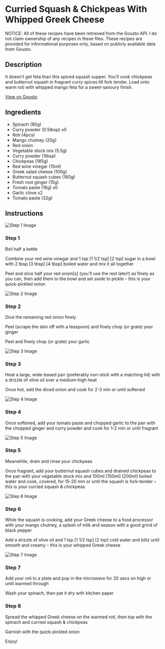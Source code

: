 # Curried Squash & Chickpeas With Whipped Greek Cheese

NOTICE: All of these recipes have been retrieved from the Gousto API. I do not claim ownership of any recipes in these files. These recipes are provided for informational purposes only, based on publicly available data from Gousto.

## Description

It doesn’t get feta than this spiced squash supper. You’ll cook chickpeas and butternut squash in fragrant curry spices till fork tender. Load onto warm roti with whipped mango feta for a sweet-savoury finish. 

[View on Gousto](https://www.gousto.co.uk/recipes/cookbook/curried-squash-with-roti-whipped-greek-cheese)

## Ingredients

- Spinach (80g)
- Curry powder (0.5tbsp) x0
- Roti (4pcs)
- Mango chutney (20g)
- Red onion
- Vegetable stock mix (5.5g)
- Curry powder (1tbsp)
- Chickpeas (185g)
- Red wine vinegar (15ml)
- Greek salad cheese (100g)
- Butternut squash cubes (160g)
- Fresh root ginger (15g)
- Tomato paste (16g) x0
- Garlic clove x2
- Tomato paste (32g)

## Instructions

![Step 1 Image](https://production-media.gousto.co.uk/cms/recipe-step-image/Step-1-1677587531393-x200.jpg)

### Step 1

Boil half a kettle

Combine your red wine vinegar and 1 tsp <span class="text-purple">[1 1/2 tsp]</span> <span class="text-danger">[2 tsp] </span>sugar in a bowl with 2 tbsp <span class="text-purple">[3 tbsp]</span> <span class="text-danger">[4 tbsp] </span>boiled water and mix it all together

Peel and slice half your red onion[s] (you'll use the rest later!) as finely as you can, then add them to the bowl and set aside to pickle – this is your quick-pickled onion

![Step 2 Image](https://production-media.gousto.co.uk/cms/recipe-step-image/Step-2-1677587540185-x200.jpg)

### Step 2

Dice the remaining red onion<span class="text-danger"> </span>finely

Peel (scrape the skin off with a teaspoon) and finely chop (or grate) your ginger

Peel and finely chop (or grate) your garlic

![Step 3 Image](https://production-media.gousto.co.uk/cms/recipe-step-image/Step-3-1677587556784-x200.jpg)

### Step 3

Heat a large, wide-based pan (preferably non-stick with a matching lid) with a drizzle of olive oil over a medium-high heat

Once hot, add the diced onion and cook for 2-3 min or until softened

![Step 4 Image](https://production-media.gousto.co.uk/cms/recipe-step-image/Step-4-1677587565833-x200.jpg)

### Step 4

Once softened, add your tomato paste and chopped garlic to the pan with the chopped ginger and curry powder and cook for 1-2 min or until fragrant

![Step 5 Image](https://production-media.gousto.co.uk/cms/recipe-step-image/Step-5-1677587573601-x200.jpg)

### Step 5

Meanwhile, drain and rinse your chickpeas

Once fragrant, add your butternut squash cubes and drained chickpeas to the pan with your vegetable stock mix and 100ml <span class="text-purple">[150ml]</span><span class="text-danger"> [200ml] </span>boiled water and cook, covered, for 15-20 min or until the squash is fork-tender – this is your curried squash & chickpeas

![Step 6 Image](https://production-media.gousto.co.uk/cms/recipe-step-image/Step-6-1677587583050-x200.jpg)

### Step 6

While the squash is cooking, add your Greek cheese to a food processor with your mango chutney, a splash of milk and season with a good grind of black pepper

Add a drizzle of olive oil and 1 tsp <span class="text-purple">[1 1/2 tsp]</span> <span class="text-danger">[2 tsp]</span> cold water and blitz until smooth and creamy – this is your whipped Greek cheese

![Step 7 Image](https://production-media.gousto.co.uk/cms/recipe-step-image/Step-7-1677587592815-x200.jpg)

### Step 7

Add your roti to a plate and pop in the microwave for 20 secs on high or until warmed through

Wash your spinach, then pat it dry with kitchen paper

### Step 8

Spread the whipped Greek cheese on the warmed roti, then top with the spinach and curried squash & chickpeas

Garnish with the quick-pickled onion

Enjoy!

